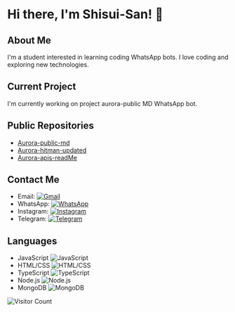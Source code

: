 # Hi there, I'm Shisui-San! 👋

## About Me
I'm a student interested in learning coding WhatsApp bots. I love coding and exploring new technologies.

## Current Project
I'm currently working on project aurora-public MD WhatsApp bot. 

## Public Repositories
- [Aurora-public-md](Link)
- [Aurora-hitman-updated](Link)
- [Aurora-apis-readMe](Link)

## Contact Me
- Email: [![Gmail](https://img.shields.io/badge/-Gmail-white)](mailto:banerjeetrisit161@gmail.com)
- WhatsApp: [![WhatsApp](https://img.shields.io/badge/-WhatsApp-brightgreen)](https://wa.me/+918961331275)
- Instagram: [![Instagram](https://img.shields.io/badge/Instagram-itz_uchihashisui-red)](https://www.instagram.com/itz_uchihashisui?igshid=ZGUzMzM3NWJiOQ==)
- Telegram: [![Telegram](https://img.shields.io/badge/Telegram-YourTelegramUsername-blue)](https://t.me/YourTelegramUsername)

## Languages
- JavaScript ![JavaScript](https://img.shields.io/badge/-JavaScript-yellow)
- HTML/CSS ![HTML/CSS](https://img.shields.io/badge/-HTML%2FCSS-orange)
- TypeScript ![TypeScript](https://img.shields.io/badge/-TypeScript-blue)
- Node.js ![Node.js](https://img.shields.io/badge/-Node.js-green)
- MongoDB ![MongoDB](https://img.shields.io/badge/-MongoDB-brightgreen)

![Visitor Count](https://profile-counter.glitch.me/{Kingshisui00}/count.svg)
